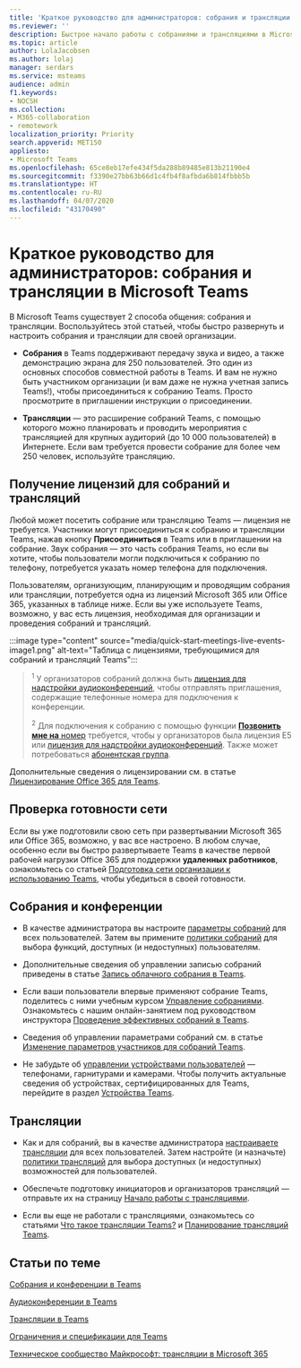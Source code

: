 ```yaml
---
title: 'Краткое руководство для администраторов: собрания и трансляции в Microsoft Teams'
ms.reviewer: ''
description: Быстрое начало работы с собраниями и трансляциями в Microsoft Teams.
ms.topic: article
author: LolaJacobsen
ms.author: lolaj
manager: serdars
ms.service: msteams
audience: admin
f1.keywords:
- NOCSH
ms.collection:
- M365-collaboration
- remotework
localization_priority: Priority
search.appverid: MET150
appliesto:
- Microsoft Teams
ms.openlocfilehash: 65ce8eb17efe434f5da288b89485e813b21190e4
ms.sourcegitcommit: f3390e27bb63b66d1c4fb4f8afbda6b814fbbb5b
ms.translationtype: HT
ms.contentlocale: ru-RU
ms.lasthandoff: 04/07/2020
ms.locfileid: "43170490"
---
```

# <a name="admin-quick-start---meetings-and-live-events-in-microsoft-teams"></a>Краткое руководство для администраторов: собрания и трансляции в Microsoft Teams

В Microsoft Teams существует 2 способа общения: собрания и трансляции. Воспользуйтесь этой статьей, чтобы быстро развернуть и настроить собрания и трансляции для своей организации. 

 - **Собрания** в Teams поддерживают передачу звука и видео, а также демонстрацию экрана для 250 пользователей. Это один из основных способов совместной работы в Teams. И вам не нужно быть участником организации (и вам даже не нужна учетная запись Teams!), чтобы присоединиться к собранию Teams. Просто просмотрите в приглашении инструкции о присоединении. 

 - **Трансляции** — это расширение собраний Teams, с помощью которого можно планировать и проводить мероприятия с трансляцией для крупных аудиторий (до 10 000 пользователей) в Интернете. Если вам требуется провести собрание для более чем 250 человек, используйте трансляцию.

## <a name="get-licenses-for-meetings-and-live-events"></a>Получение лицензий для собраний и трансляций

Любой может посетить собрание или трансляцию Teams — лицензия не требуется. Участники могут присоединиться к собранию и трансляции Teams, нажав кнопку **Присоединиться** в Teams или в приглашении на собрание. Звук собрания — это часть собрания Teams, но если вы хотите, чтобы пользователи могли подключиться к собранию по телефону, потребуется указать номер телефона для подключения. 

Пользователям, организующим, планирующим и проводящим собрания или трансляции, потребуется одна из лицензий Microsoft 365 или Office 365, указанных в таблице ниже. Если вы уже используете Teams, возможно, у вас есть лицензия, необходимая для организации и проведения собраний и трансляций. 

:::image type="content" source="media/quick-start-meetings-live-events-image1.png" alt-text="Таблица с лицензиями, требующимися для собраний и трансляций Teams":::

> <sup>1</sup> У организаторов собраний должна быть [лицензия для надстройки аудиоконференций](teams-add-on-licensing/microsoft-teams-add-on-licensing.md), чтобы отправлять приглашения, содержащие телефонные номера для подключения к конференции.
>
> <sup>2</sup> Для подключения к собранию с помощью функции [**Позвонить мне на** номер](set-up-the-call-me-feature-for-your-users.md) требуется, чтобы у организаторов была лицензия E5 или [лицензия для надстройки аудиоконференций](teams-add-on-licensing/microsoft-teams-add-on-licensing.md). Также может потребоваться [абонентская группа](what-are-dial-plans.md). 


Дополнительные сведения о лицензировании см. в статье [Лицензирование Office 365 для Teams](Office-365-licensing.md). 

## <a name="make-sure-your-networks-ready"></a>Проверка готовности сети

Если вы уже подготовили свою сеть при развертывании Microsoft 365 или Office 365, возможно, у вас все настроено. В любом случае, особенно если вы быстро развертываете Teams в качестве первой рабочей нагрузки Office 365 для поддержки **удаленных работников**, ознакомьтесь со статьей [Подготовка сети организации к использованию Teams](prepare-network.md), чтобы убедиться в своей готовности.

## <a name="meetings-and-conferencing"></a>Собрания и конференции

- В качестве администратора вы настроите [параметры собраний](meeting-settings-in-teams.md) для всех пользователей. Затем вы примените [политики собраний](meeting-policies-in-teams.md) для выбора функций, доступных (и недоступных) пользователям. 

- Дополнительные сведения об управлении записью собраний приведены в статье [Запись облачного собрания в Teams](cloud-recording.md).

- Если ваши пользователи впервые применяют собрание Teams, поделитесь с ними учебным курсом [Управление собраниями](https://support.office.com/article/join-a-teams-meeting-078e9868-f1aa-4414-8bb9-ee88e9236ee4). Ознакомьтесь с нашим онлайн-занятием под руководством инструктора [Проведение эффективных собраний в Teams](https://microsoftteams.eventbuilder.com/MaximizingTeamsMeetings).

- Сведения об управлении параметрами собраний см. в статье [Изменение параметров участников для собраний Teams](https://support.microsoft.com/office/change-participant-settings-for-a-teams-meeting-53261366-dbd5-45f9-aae9-a70e6354f88e).

- Не забудьте об [управлении устройствами пользователей](device-management.md) — телефонами, гарнитурами и камерами. Чтобы получить актуальные сведения об устройствах, сертифицированных для Teams, перейдите в раздел [Устройства Teams](https://office.com/teamsdevices).

## <a name="live-events"></a>Трансляции

- Как и для собраний, вы в качестве администратора [настраиваете трансляции](teams-live-events/configure-teams-live-events.md) для всех пользователей. Затем настройте (и назначьте) [политики трансляций](teams-live-events/set-up-for-teams-live-events.md) для выбора доступных (и недоступных) возможностей для пользователей.

- Обеспечьте подготовку инициаторов и организаторов трансляций — отправьте их на страницу [Начало работы с трансляциями](https://support.office.com/article/get-started-with-microsoft-teams-live-events-d077fec2-a058-483e-9ab5-1494afda578a).

- Если вы еще не работали с трансляциями, ознакомьтесь со статьями [Что такое трансляции Teams?](teams-live-events/what-are-teams-live-events.md) и [Планирование трансляций Teams](teams-live-events/plan-for-teams-live-events.md).

## <a name="related-topics"></a>Статьи по теме

[Собрания и конференции в Teams](deploy-meetings-microsoft-teams-landing-page.md)

[Аудиоконференции в Teams](deploy-audio-conferencing-teams-landing-page.md)

[Трансляции в Teams](teams-live-events/what-are-teams-live-events.md)

[Ограничения и спецификации для Teams](limits-specifications-teams.md)

[Техническое сообщество Майкрософт: трансляции в Microsoft 365](https://resources.techcommunity.microsoft.com/live-events/)